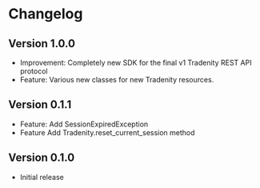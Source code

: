 Changelog
======


## Version 1.0.0

- Improvement: Completely new SDK for the final v1 Tradenity REST API protocol
- Feature: Various new classes for new Tradenity resources.


## Version 0.1.1

- Feature: Add SessionExpiredException
- Feature Add Tradenity.reset_current_session method

## Version 0.1.0

- Initial release

